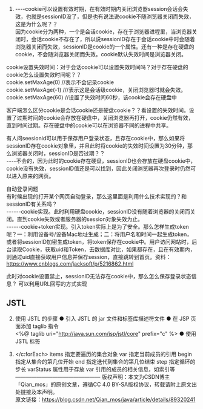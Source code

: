 1. ----cookie可以设置有效时期，在有效时期内关闭浏览器session会话会失效，也就是sessionID没了，但是也有说法说cookie不随浏览器关闭而失效，这是为什么呢？？  
因为cookie分为两种，一个是会话cookie，存在于浏览器进程里，当浏览器关闭时，会话cookie不存在了，所以说sessionID存在于会话cookie中时会随着浏览器关闭而失效，sessionID是cookie的一个属性。还有一种是存在硬盘的cookie，不会随浏览器关闭而失效。cookie默认失效时间是浏览器关闭。

cookie设置失效时间：对于会话cookie可以设置失效时间吗？对于存在硬盘的cookie怎么设置失效时间呢？？  
cookie.setMaxAge(0) //表示不会记录cookie  
cookie.setMaxAge(-1) ///表示这是会话级cookie，关闭浏览器时就会失效。  
cookie.setMaxAge(60) //设置了失效时间60秒，该cookie会存在硬盘中  

客户端怎么区分cookie是会话cookie还是硬盘cookie？？看设置的失效时间。设置了过期时间的cookie会存放在硬盘中，关闭浏览器再打开，cookie仍然有效，直到时间过期。存在硬盘中的cookie可以在浏览器不同的进程中共享。  

有人问seesionid可以用于保存用户登录状态，且存在cookie中，那么如果将sessionID存在cookie对象里，并且此时将cookie的失效时间设置为30分钟，那么浏览器关闭时，sessionID是否过期？？  
----不会的，因为此时的cookie存在硬盘，sessionID也会存放在硬盘cookie中，cookie没有失效，sessionID值还是可以找到，因此关闭浏览器再次登录时仍然可以进入原来的网页。

自动登录问题  
有时候出现的打开某个网页自动登录，那么这里面是利用什么技术实现的？和sessionID有关系吗？  
------cookie实现。此时利用硬盘cookie，sessionID没有随着浏览器的关闭而关闭。直到cookie失效或者服务器的session对象失效为止。  
------cookie+token实现。引入token实际上是为了安全。那么怎样生成token呢？一：利用设备号/设备Mac地址生成；二：将用户名和时间一起生成token，或者将sessionID加密生成token，将token保存在cookie中。用户访问网站时，后台读取Cookie，获取uid和Token，去数据库对比，如果都存在，且在有效期内，则通过uid直接获取用户信息并保存session，直接跳转到首页。资料： https://www.cnblogs.com/jacksoft/p/5216862.html

此时对cookie设置禁止，sessionID无法存在cookie中，那么怎么保存登录状态信息？
可以利用URL回写的方式实现

## JSTL 
2. 使用 JSTL 的步骤
● 引入 JSTL 的 jar 文件和标签库描述符文件
● 在 JSP 页面添加 taglib 指令  
  <%@ taglib uri="http://java.sun.com/jsp/jstl/core" prefix="c" %>
● 使用 JSTL 标签

3. </c:forEach>
items 指定要遍历的集合对象
var 指定当前成员的引用
begin 指定从集合的第几位开始 end 指定迭代到集合的第几位结束 step 指定循环的步长
varStatus 属性用于存放 var 引用的成员的相关信息，如索引等
————————————————
版权声明：本文为CSDN博主「Qian_mos」的原创文章，遵循CC 4.0   BY-SA版权协议，转载请附上原文出处链接及本声明。  
原文链接：https://blog.csdn.net/Qian_mos/java/article/details/89320241  
